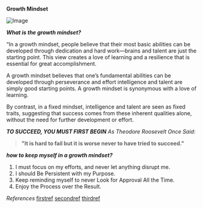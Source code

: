 **Growth Mindset**


![Image](https://tofasakademi.com/wp-content/uploads/2019/06/growth-mindset3.png)

***What is the growth mindset?***

“In a growth mindset, people believe that their most basic abilities can be developed through dedication and hard work—brains and talent are just the starting point. This view creates a love of learning and a resilience that is essential for great accomplishment.

A growth mindset believes that one’s fundamental abilities can be developed through perseverance and effort intelligence and talent are simply good starting points. A growth mindset is synonymous with a love of learning.

By contrast, in a fixed mindset, intelligence and talent are seen as fixed traits, suggesting that success comes from these inherent qualities alone, without the need for further development or effort.

***TO SUCCEED, YOU MUST FIRST BEGIN***
_As Theodore Roosevelt Once Said:_
>******"It is hard to fail but it is worse never to have tried to succeed."******

***how to keep myself in a growth mindset?***

1. I must focus on my efforts, and never let anything disrupt me.
2. I should Be Persistent with my Purpose.
3. Keep reminding myself to never Look for Approval All the Time.
4. Enjoy the Process over the Result.

_References_
[firstref](https://theartofliving.com/growth-mindset-quotes/)
[secondref](https://www.atlassian.com/blog/inside-atlassian/growth-mindset)
[thirdref](https://www.lifehack.org/861739/17-ways-to-develop-a-growth-mindset)
